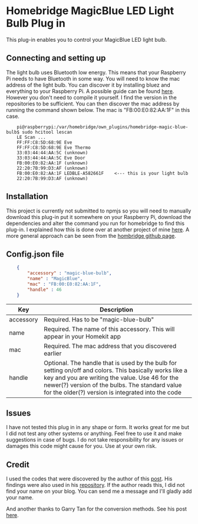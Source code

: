

# Homebridge MagicBlue LED Light Bulb Plug in

This plug-in enables you to control your MagicBlue LED light bulb.

## Connecting and setting up

The light bulb uses Bluetooth low energy. This means that your Raspberry Pi needs to have Bluetooth in some way. You will need to know the mac address of the light bulb. You can discover it by installing bluez and everything to your Raspberry Pi. A possible guide can be found [here](http://www.elinux.org/RPi_Bluetooth_LE). However you don't need to compile it yourself. I find the version in the repositories to be sufficient. You can then discover the mac address by running the command shown below. The mac is "FB:00:E0:82:AA:1F" in this case.

```
	pi@raspberrypi:/var/homebridge/own_plugins/homebridge-magic-blue-bulb$ sudo hcitool lescan
	LE Scan ...
	FF:FF:C8:5D:68:9E Eve
	FF:FF:C8:5D:68:9E Eve Thermo
	33:03:44:44:AA:5C (unknown)
	33:03:44:44:AA:5C Eve Door
	FB:00:E0:82:AA:1F (unknown)
	22:20:7B:99:D3:AF (unknown)
	FB:00:E0:82:AA:1F LEDBLE-A582661F    <--- this is your light bulb
	22:20:7B:99:D3:AF (unknown)
```

## Installation

This project is currently not submitted to npmjs so you will need to manually download this plug-in put it somewhere on your Raspberry Pi, download the dependencies and alter the command you run for homebridge to find this plug-in. I explained how this is done over at another project of mine [here](https://github.com/lucavb/homebridge-hc-sr501). A more general approach can be seen from the [hombridge github page](https://github.com/nfarina/homebridge).



## Config.json file

```json
	{
	    "accessory" : "magic-blue-bulb",
	    "name" : "MagicBlue",
	    "mac" : "FB:00:E0:82:AA:1F",
	    "handle" : 46
	}
```

| Key           | Description                                                                        |
|---------------|------------------------------------------------------------------------------------|
| accessory     | Required. Has to be "magic-blue-bulb"                                             |
| name          | Required. The name of this accessory. This will appear in your Homekit app         |
| mac           | Required. The mac address that you discovered earlier                              |
| handle           | Optional. The handle that is used by the bulb for setting on/off and colors. This basically works like a key and you are writing the value. Use 46 for the newer(?) version of the bulbs. The standard value for the older(?) version is integrated into the code                                |

## Issues
I have not tested this plug in in any shape or form. It works great for me but I did not test any other systems or anything. Feel free to use it and make suggestions in case of bugs. I do not take responsibility for any issues or damages this code might cause for you. Use at your own risk.

## Credit

I used the codes that were discovered by the author of this [post](https://bene.tweakblogs.net/blog/12447/connect-a-bluetooth-lightbulb-to-philips-hue). His findings were also used in his [repository](https://github.com/b0tting/magicbluehue). If the author reads this, I did not find your name on your blog. You can send me a message and I'll gladly add your name.

And another thanks to Garry Tan for the conversion methods. See his post [here](http://axonflux.com/handy-rgb-to-hsl-and-rgb-to-hsv-color-model-c).
